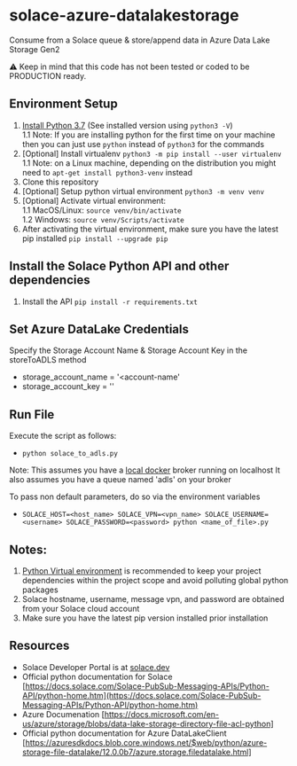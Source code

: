 # solace-azure-datalakestorage
Consume from a Solace queue &amp; store/append data in Azure Data Lake Storage Gen2

⚠️ Keep in mind that this code has not been tested or coded to be PRODUCTION ready.

## Environment Setup
1. [Install Python 3.7](https://www.python.org/downloads/) (See installed version using `python3 -V`)   
    1.1 Note: If you are installing python for the first time on your machine then you can just use `python` instead of `python3` for the commands
1. [Optional] Install virtualenv `python3 -m pip install --user virtualenv`     
    1.1 Note: on a Linux machine, depending on the distribution you might need to `apt-get install python3-venv` instead
1. Clone this repository
1. [Optional] Setup python virtual environment `python3 -m venv venv`
1. [Optional] Activate virtual environment:     
    1.1 MacOS/Linux: `source venv/bin/activate`   
    1.2 Windows: `source venv/Scripts/activate`     
1. After activating the virtual environment, make sure you have the latest pip installed `pip install --upgrade pip`

## Install the Solace Python API and other dependencies
1. Install the API `pip install -r requirements.txt`

## Set Azure DataLake Credentials
Specify the Storage Account Name & Storage Account Key in the storeToADLS method

- storage_account_name = '<account-name'
- storage_account_key = '<account-key>'

## Run File
Execute the script as follows:

- `python solace_to_adls.py`

Note: This assumes you have a [local docker](https://solace.com/products/event-broker/software/getting-started/) broker running on localhost
It also assumes you have a queue named 'adls' on your broker

To pass non default parameters, do so via the environment variables   
- `SOLACE_HOST=<host_name> SOLACE_VPN=<vpn_name> SOLACE_USERNAME=<username> SOLACE_PASSWORD=<password> python <name_of_file>.py`

## Notes:
1. [Python Virtual environment](https://docs.python.org/3/tutorial/venv.html) is recommended to keep your project dependencies within the project scope and avoid polluting global python packages
1. Solace hostname, username, message vpn, and password are obtained from your Solace cloud account
1. Make sure you have the latest pip version installed prior installation

## Resources
- Solace Developer Portal is at [solace.dev](https://solace.dev)
- Official python documentation for Solace [https://docs.solace.com/Solace-PubSub-Messaging-APIs/Python-API/python-home.htm](https://docs.solace.com/Solace-PubSub-Messaging-APIs/Python-API/python-home.htm)
- Azure Documenation [https://docs.microsoft.com/en-us/azure/storage/blobs/data-lake-storage-directory-file-acl-python]
- Official python documentation for Azure DataLakeClient [https://azuresdkdocs.blob.core.windows.net/$web/python/azure-storage-file-datalake/12.0.0b7/azure.storage.filedatalake.html]